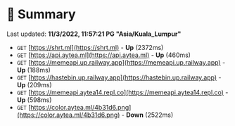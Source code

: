 # 📖 Summary
Last updated: **11/3/2022, 11:57:21 PG "Asia/Kuala_Lumpur"**

- `GET` [https://shrt.ml](https://shrt.ml) - **Up** (2372ms)
- `GET` [https://api.aytea.ml](https://api.aytea.ml) - **Up** (460ms)
- `GET` [https://memeapi.up.railway.app](https://memeapi.up.railway.app) - **Up** (188ms)
- `GET` [https://hastebin.up.railway.app](https://hastebin.up.railway.app) - **Up** (209ms)
- `GET` [https://memeapi.aytea14.repl.co](https://memeapi.aytea14.repl.co) - **Up** (598ms)
- `GET` [https://color.aytea.ml/4b31d6.png](https://color.aytea.ml/4b31d6.png) - **Down** (2522ms)
